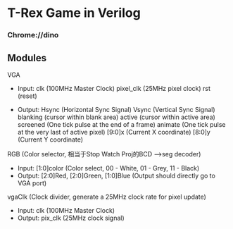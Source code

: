 # T-Rex Game in Verilog
### Chrome://dino
## Modules

VGA
 -  Input: clk (100MHz Master Clock)
	   pixel_clk (25MHz pixel clock)
	   rst (reset)

 - Output: Hsync (Horizontal Sync Signal)
           Vsync (Vertical Sync Signal)
	   blanking (cursor within blank area)
	   active (cursor within active area)
	   screened (One tick pulse at the end of a frame)
	   animate (One tick pulse at the very last of active pixel)
	   [9:0]x (Current X coordinate)
	   [8:0]y (Current Y coordinate)

RGB (Color selector, 相当于Stop Watch Proj的BCD -->seg decoder)
 - Input: [1:0]color (Color select, 00 - White, 01 - Grey, 11 - Black)
 - Output: [2:0]Red, [2:0]Green, [1:0]Blue (Output should directly go to VGA port)

vgaClk (Clock divider, generate a 25MHz clock rate for pixel update)
 - Input: clk (100MHz Master Clock)
 - Output: pix_clk (25MHz clock signal)

  
